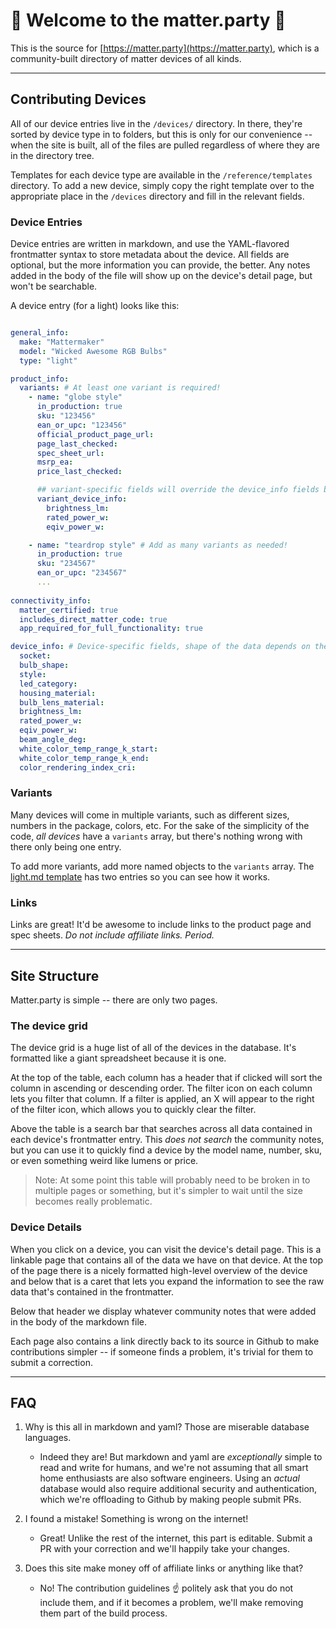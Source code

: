 # 🎉 Welcome to the matter.party 🥳

This is the source for [https://matter.party](https://matter.party), which is a community-built directory of matter devices of all kinds.

---

## Contributing Devices

All of our device entries live in the `/devices/` directory. In there, they're sorted by device type in to folders, but this is only for our convenience -- when the site is built, all of the files are pulled regardless of where they are in the directory tree.

Templates for each device type are available in the `/reference/templates` directory. To add a new device, simply copy the right template over to the appropriate place in the `/devices` directory and fill in the relevant fields.

### Device Entries

Device entries are written in markdown, and use the YAML-flavored frontmatter syntax to store metadata about the device. All fields are optional, but the more information you can provide, the better. Any notes added in the body of the file will show up on the device's detail page, but won't be searchable.

A device entry (for a light) looks like this:

```yaml

general_info:
  make: "Mattermaker"
  model: "Wicked Awesome RGB Bulbs"
  type: "light"

product_info: 
  variants: # At least one variant is required!
    - name: "globe style"
      in_production: true
      sku: "123456"
      ean_or_upc: "123456"
      official_product_page_url: 
      page_last_checked: 
      spec_sheet_url:
      msrp_ea: 
      price_last_checked: 

      ## variant-specific fields will override the device_info fields below
      variant_device_info:
        brightness_lm:
        rated_power_w:
        eqiv_power_w:

    - name: "teardrop style" # Add as many variants as needed!
      in_production: true
      sku: "234567"
      ean_or_upc: "234567"
      ...
      
connectivity_info:
  matter_certified: true
  includes_direct_matter_code: true
  app_required_for_full_functionality: true

device_info: # Device-specific fields, shape of the data depends on the `type` in general_info
  socket: 
  bulb_shape: 
  style: 
  led_category: 
  housing_material: 
  bulb_lens_material: 
  brightness_lm: 
  rated_power_w: 
  eqiv_power_w: 
  beam_angle_deg: 
  white_color_temp_range_k_start: 
  white_color_temp_range_k_end: 
  color_rendering_index_cri: 

```

### Variants

Many devices will come in multiple variants, such as different sizes, numbers in the package, colors, etc. For the sake of the simplicity of the code, _all devices_ have a `variants` array, but there's nothing wrong with there only being one entry.

To add more variants, add more named objects to the `variants` array. The [light.md template](/reference/templates/light.md) has two entries so you can see how it works.

### Links

Links are great! It'd be awesome to include links to the product page and spec sheets. *Do not include affiliate links. Period.*

---

## Site Structure

Matter.party is simple -- there are only two pages.

### The device grid

The device grid is a huge list of all of the devices in the database. It's formatted like a giant spreadsheet because it is one. 

At the top of the table, each column has a header that if clicked will sort the column in ascending or descending order. The filter icon on each column lets you filter that column. If a filter is applied, an X will appear to the right of the filter icon, which allows you to quickly clear the filter.

Above the table is a search bar that searches across all data contained in each device's frontmatter entry. This _does not search_ the community notes, but you can use it to quickly find a device by the model name, number, sku, or even something weird like lumens or price.

> Note: At some point this table will probably need to be broken in to multiple pages or something, but it's simpler to wait until the size becomes really problematic.

### Device Details

When you click on a device, you can visit the device's detail page. This is a linkable page that contains all of the data we have on that device. At the top of the page there is a nicely formatted high-level overview of the device and below that is a caret that lets you expand the information to see the raw data that's contained in the frontmatter.

Below that header we display whatever community notes that were added in the body of the markdown file.

Each page also contains a link directly back to its source in Github to make contributions simpler -- if someone finds a problem, it's trivial for them to submit a correction.

---

## FAQ

1. Why is this all in markdown and yaml? Those are miserable database languages.
   - Indeed they are! But markdown and yaml are _exceptionally_ simple to read and write for humans, and we're not assuming that all smart home enthusiasts are also software engineers. Using an _actual_ database would also require additional security and authentication, which we're offloading to Github by making people submit PRs.

2. I found a mistake! Something is wrong on the internet!
   - Great! Unlike the rest of the internet, this part is editable. Submit a PR with your correction and we'll happily take your changes.

3. Does this site make money off of affiliate links or anything like that?
   - No! The contribution guidelines ☝️ politely ask that you do not include them, and if it becomes a problem, we'll make removing them part of the build process.
